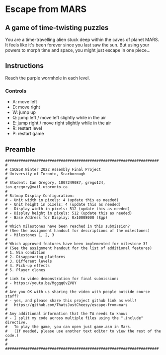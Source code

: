 # Escape from MARS

## A game of time-twisting puzzles

You are a time-travelling alien stuck deep within the caves of planet MARS. It feels like it's been forever since you last saw the sun. But using your powers to morph time and space, you might just escape in one piece…

## Instructions

Reach the purple wormhole in each level.

### Controls

- A: move left
- D: move right
- W: jump up
- Q: jump left / move left slightly while in the air
- E: jump right / move right slightly while in the air
- R: restart level
- P: restart game

## Preamble

```
#####################################################################
#
# CSCB58 Winter 2022 Assembly Final Project
# University of Toronto, Scarborough
#
# Student: Ian Gregory, 1007249087, grego124, ian.gregory@mail.utoronto.ca
#
# Bitmap Display Configuration:
# - Unit width in pixels: 4 (update this as needed)
# - Unit height in pixels: 4 (update this as needed)
# - Display width in pixels: 512 (update this as needed)
# - Display height in pixels: 512 (update this as needed)
# - Base Address for Display: 0x10008000 ($gp)
#
# Which milestones have been reached in this submission?
# (See the assignment handout for descriptions of the milestones)
# - Milestones 1, 2, 3
#
# Which approved features have been implemented for milestone 3?
# (See the assignment handout for the list of additional features)
# 1. Win condition
# 2. Disappearing platforms
# 3. Different levels
# 4. Pick-up effects
# 5. Player clones
#
# Link to video demonstration for final submission:
# - https://youtu.be/Mggqq0vZV8Y
#
# Are you OK with us sharing the video with people outside course staff?
# - yes, and please share this project github link as well!
#   https://github.com/ThatsJustCheesy/escape-from-mars
#
# Any additional information that the TA needs to know:
# - I split my code across multiple files using the ".include" directive.
#   To play the game, you can open just game.asm in Mars.
#   (If needed, please use another text editor to view the rest of the code.)
#
# #####################################################################
```
